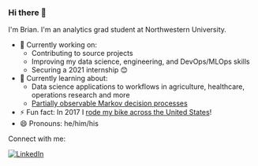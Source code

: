 ### Hi there 👋

I'm Brian. I'm an analytics grad student at Northwestern University. 

- 🔭 Currently working on:
  - Contributing to source projects
  - Improving my data science, engineering, and DevOps/MLOps skills
  - Securing a 2021 internship 😊
- 🌱 Currently learning about:
  - Data science applications to workflows in agriculture, healthcare, operations research and more
  - [Partially observable Markov decision processes](https://en.wikipedia.org/wiki/Partially_observable_Markov_decision_process)
- ⚡ Fun fact: In 2017 I [rode my bike across the United States](https://abilityexperience.org/programs/journey-of-hope/)!
- 😄 Pronouns: he/him/his

Connect with me:

<!-- Badges courtesy of https://github.com/terrytangyuan and https://shields.io/ -->

<p align="left">
	<a href="https://www.linkedin.com/in/brianrice3"><img src="https://img.shields.io/badge/LinkedIn--_.svg?style=flat-square&logo=linkedin&color=33bfff" alt="LinkedIn"></a>
</p>
